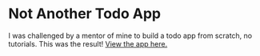 # Not Another Todo App

I was challenged by a mentor of mine to build a todo app from scratch, no tutorials. This was the result! [View the app here.](https://yeezick.github.io/react-todo/)
